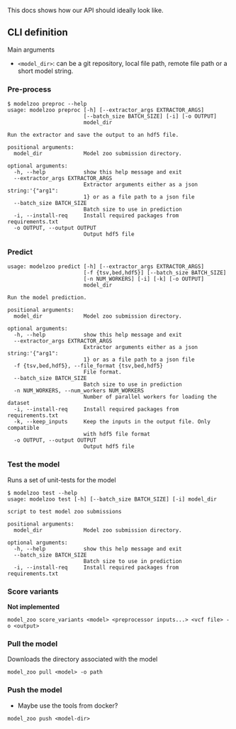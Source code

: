 This docs shows how our API should ideally look like.

## CLI definition

Main arguments

- `<model_dir>`: can be a git repository, local file path, remote file path or a short model string.

### Pre-process

```
$ modelzoo preproc --help
usage: modelzoo preproc [-h] [--extractor_args EXTRACTOR_ARGS]
                        [--batch_size BATCH_SIZE] [-i] [-o OUTPUT]
                        model_dir

Run the extractor and save the output to an hdf5 file.

positional arguments:
  model_dir             Model zoo submission directory.

optional arguments:
  -h, --help            show this help message and exit
  --extractor_args EXTRACTOR_ARGS
                        Extractor arguments either as a json string:'{"arg1":
                        1} or as a file path to a json file
  --batch_size BATCH_SIZE
                        Batch size to use in prediction
  -i, --install-req     Install required packages from requirements.txt
  -o OUTPUT, --output OUTPUT
                        Output hdf5 file
```


### Predict

```
usage: modelzoo predict [-h] [--extractor_args EXTRACTOR_ARGS]
                        [-f {tsv,bed,hdf5}] [--batch_size BATCH_SIZE]
                        [-n NUM_WORKERS] [-i] [-k] [-o OUTPUT]
                        model_dir

Run the model prediction.

positional arguments:
  model_dir             Model zoo submission directory.

optional arguments:
  -h, --help            show this help message and exit
  --extractor_args EXTRACTOR_ARGS
                        Extractor arguments either as a json string:'{"arg1":
                        1} or as a file path to a json file
  -f {tsv,bed,hdf5}, --file_format {tsv,bed,hdf5}
                        File format.
  --batch_size BATCH_SIZE
                        Batch size to use in prediction
  -n NUM_WORKERS, --num_workers NUM_WORKERS
                        Number of parallel workers for loading the dataset
  -i, --install-req     Install required packages from requirements.txt
  -k, --keep_inputs     Keep the inputs in the output file. Only compatible
                        with hdf5 file format
  -o OUTPUT, --output OUTPUT
                        Output hdf5 file
```

### Test the model

Runs a set of unit-tests for the model

```
$ modelzoo test --help   
usage: modelzoo test [-h] [--batch_size BATCH_SIZE] [-i] model_dir

script to test model zoo submissions

positional arguments:
  model_dir             Model zoo submission directory.

optional arguments:
  -h, --help            show this help message and exit
  --batch_size BATCH_SIZE
                        Batch size to use in prediction
  -i, --install-req     Install required packages from requirements.txt
```


### Score variants

**Not implemented**

```
model_zoo score_variants <model> <preprocessor inputs...> <vcf file> -o <output>
```

### Pull the model

Downloads the directory associated with the model

```
model_zoo pull <model> -o path
```

### Push the model

- Maybe use the tools from docker?

```
model_zoo push <model-dir>
```

